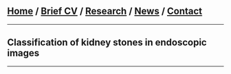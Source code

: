 
## [Home](/index) / [Brief CV](/brief_cv) / [Research](/research) / [News](/news) / [Contact](/contact)

___

## Classification of kidney stones in endoscopic images







___

